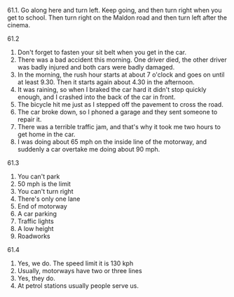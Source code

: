 61.1.
  Go along here and turn left. Keep going, and then turn right when you get to school. Then turn right on the Maldon road and then turn left after the cinema.

61.2
  1. Don't forget to fasten your sit belt when you get in the car.
  2. There was a bad accident this morning. One driver died, the other driver was badly injured and both cars were badly damaged.
  3. In the morning, the rush hour starts at about 7 o'clock and goes on until at least 9.30. Then it starts again about 4.30 in the afternoon.
  4. It was raining, so when I braked the car hard it didn't stop quickly enough, and I crashed into the back of the car in front.
  5. The bicycle hit me just as I stepped off the pavement to cross the road.
  6. The car broke down, so I phoned a garage and they sent someone to repair it.
  7. There was a terrible traffic jam, and that's why it took me two hours to get home in the car.
  8. I was doing about 65 mph on the inside line of the motorway, and suddenly a car overtake me doing about 90 mph.

61.3
  1. You can't park
  2. 50 mph is the limit
  3. You can't turn right
  4. There's only one lane
  5. End of motorway
  6. A car parking
  7. Traffic lights
  8. A low height
  9. Roadworks

61.4
  1. Yes, we do. The speed limit it is 130 kph
  2. Usually, motorways have two or three lines
  3. Yes, they do.
  4. At petrol stations usually people serve us.